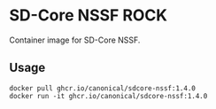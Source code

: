 # SD-Core NSSF ROCK

Container image for SD-Core NSSF.

## Usage

```console
docker pull ghcr.io/canonical/sdcore-nssf:1.4.0
docker run -it ghcr.io/canonical/sdcore-nssf:1.4.0
```
